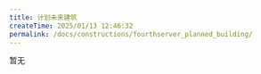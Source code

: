```yaml
---
title: 计划未来建筑
createTime: 2025/01/13 12:46:32
permalink: /docs/constructions/fourthserver_planned_building/
---
```


暂无
